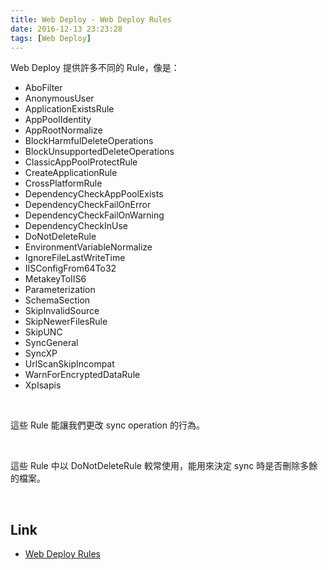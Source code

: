 ```yaml
---
title: Web Deploy - Web Deploy Rules
date: 2016-12-13 23:23:28
tags: [Web Deploy]
---
```


Web Deploy 提供許多不同的 Rule，像是：  

<!-- More -->

- AboFilter 
- AnonymousUser 
- ApplicationExistsRule 
- AppPoolIdentity 
- AppRootNormalize 
- BlockHarmfulDeleteOperations 
- BlockUnsupportedDeleteOperations 
- ClassicAppPoolProtectRule 
- CreateApplicationRule 
- CrossPlatformRule 
- DependencyCheckAppPoolExists 
- DependencyCheckFailOnError 
- DependencyCheckFailOnWarning 
- DependencyCheckInUse 
- DoNotDeleteRule 
- EnvironmentVariableNormalize 
- IgnoreFileLastWriteTime 
- IISConfigFrom64To32 
- MetakeyToIIS6 
- Parameterization 
- SchemaSection 
- SkipInvalidSource 
- SkipNewerFilesRule 
- SkipUNC 
- SyncGeneral 
- SyncXP 
- UrlScanSkipIncompat 
- WarnForEncryptedDataRule 
- XpIsapis 

<br/>


這些 Rule 能讓我們更改 sync operation 的行為。  

<br/>


這些 Rule 中以 DoNotDeleteRule 較常使用，能用來決定 sync 時是否刪除多餘的檔案。  

<br/>

Link
----
* [Web Deploy Rules](https://technet.microsoft.com/en-us/library/dd568992(v=ws.10).aspx)
